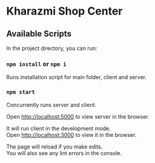 # Kharazmi Shop Center

## Available Scripts

In the project directory, you can run:

### `npm install` or `npm i`

Runs installation script for main folder, client and server.

### `npm start`

Concurrently runs server and client.

Open [http://localhost:5000](http://localhost:5000) to view server in the browser.

It will run client in the development mode.\
Open [http://localhost:3000](http://localhost:3000) to view it in the browser.

The page will reload if you make edits.\
You will also see any lint errors in the console.
